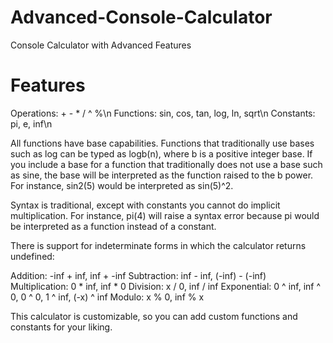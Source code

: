 # Advanced-Console-Calculator
Console Calculator with Advanced Features

# Features

Operations: + - * / ^ %\n
Functions: sin, cos, tan, log, ln, sqrt\n
Constants: pi, e, inf\n

All functions have base capabilities. Functions that traditionally use bases such as log
can be typed as logb(n), where b is a positive integer base. If you include a base for a
function that traditionally does not use a base such as sine, the base will be
interpreted as the function raised to the b power. For instance, sin2(5) would be
interpreted as sin(5)^2.

Syntax is traditional, except with constants you cannot do implicit multiplication. For instance,
pi(4) will raise a syntax error because pi would be interpreted as a function instead of
a constant.

There is support for indeterminate forms in which the calculator returns undefined:

Addition: -inf + inf, inf + -inf
Subtraction: inf - inf, (-inf) - (-inf)
Multiplication: 0 * inf, inf * 0
Division: x / 0, inf / inf
Exponential: 0 ^ inf, inf ^ 0, 0 ^ 0, 1 ^ inf, (-x) ^ inf
Modulo: x % 0, inf % x

This calculator is customizable, so you can add custom functions and constants for your liking.
